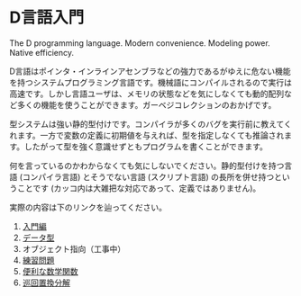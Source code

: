 # D言語入門

The D programming language. Modern convenience. Modeling power. Native efficiency.

D言語はポインタ・インラインアセンブラなどの強力であるがゆえに危ない機能を持つシステムプログラミング言語です。機械語にコンパイルされるので実行は高速です。しかし言語ユーザは、メモリの状態などを気にしなくても動的配列など多くの機能を使うことができます。ガーベジコレクションのおかげです。

型システムは強い静的型付けです。コンパイラが多くのバグを実行前に教えてくれます。一方で変数の定義に初期値を与えれば、型を指定しなくても推論されます。したがって型を強く意識せずともプログラムを書くことができます。

何を言っているのかわからなくても気にしないでください。静的型付けを持つ言語 (コンパイラ言語) とそうでない言語 (スクリプト言語) の長所を併せ持つということです (カッコ内は大雑把な対応であって、定義ではありません)。

実際の内容は下のリンクを辿ってください。

1. [入門編](00intro.md)
1. [データ型](01basic.md)
1. オブジェクト指向（工事中）
1. [練習問題](03exercise.md)
1. [便利な数学関数](04math.md)
1. [巡回置換分解](05cycle.md)
